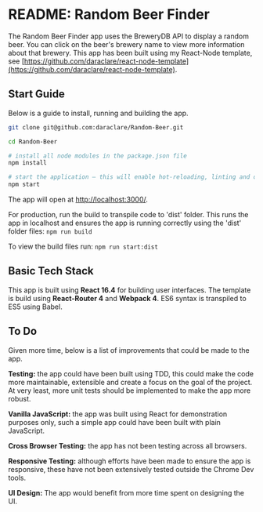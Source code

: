 # README: Random Beer Finder #
The Random Beer Finder app uses the BreweryDB API to display a random beer. You can click on the beer's brewery name to view more information about that brewery.
This app has been built using my React-Node template, see [https://github.com/daraclare/react-node-template](https://github.com/daraclare/react-node-template).


## Start Guide
Below is a guide to install, running and building the app.

```sh
git clone git@github.com:daraclare/Random-Beer.git

cd Random-Beer

# install all node modules in the package.json file
npm install

# start the application — this will enable hot-reloading, linting and display the coverage in the console
npm start
```

The app will open at [http://localhost:3000/](http://localhost:3000/).


For production, run the build to transpile code to 'dist' folder. This runs the app in localhost and ensures the app is running correctly using the 'dist' folder files:
```npm run build```

To view the build files run:
```npm run start:dist```

## Basic Tech Stack ##
This app is built using **React 16.4** for building user interfaces. The template is build using **React-Router 4** and **Webpack 4**. ES6 syntax is transpiled to ES5 using Babel.

## To Do
Given more time, below is a list of improvements that could be made to the app.

**Testing:** the app could have been built using TDD, this could make the code more maintainable, extensible and create a focus on the goal of the project. At very least, more unit tests should be implemented to make the app more robust.

**Vanilla JavaScript:** the app was built using React for demonstration purposes only, such a simple app could have been built with plain JavaScript.

**Cross Browser Testing:** the app has not been testing across all browsers.

**Responsive Testing:** although efforts have been made to ensure the app is responsive, these have not been extensively tested outside the Chrome Dev tools.

**UI Design:** The app would benefit from more time spent on designing the UI.

